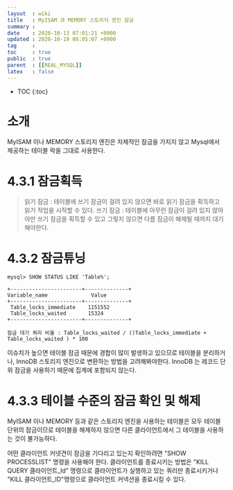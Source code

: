 ```yaml
---
layout  : wiki
title   : MyISAM 과 MEMORY 스토리지 엔진 잠금
summary : 
date    : 2020-10-13 07:01:21 +0900
updated : 2020-10-19 08:05:07 +0900
tag     : 
toc     : true
public  : true
parent  : [[REAL_MYSQL]]
latex   : false
---
```

* TOC
{:toc}

# 소개 
  MyISAM 이나 MEMORY 스토리지 엔진은 자체적인 잠금을 가지지 않고 Mysql에서 제공하는 테이블 락을 그대로 사용한다.
  
# 4.3.1 잠금획득 
  > 읽기 잠금 : 테이블에 쓰기 잠금이 걸려 있지 않으면 바로 읽기 잠금을 획득하고 읽기 작업을 시작할 수 있다.
  > 쓰기 잠금 : 테이블에 아무런 잠금이 걸려 있지 않아야만 쓰기 잠금을 획득할 수 있고 그렇지 않으면 다름 잠금이 해제될 때까지 대기해야한다.
  
# 4.3.2 잠금튜닝 
  ```
  mysql> SHOW STATUS LIKE 'Table%';
  
  +-----------------------+--------------+
  Variable_name              Value
  +-----------------------+--------------+
   Table_locks_immediate    1151552
   Table_locks_waited       15324
  +-----------------------+--------------+

  잠금 대기 쿼리 비율 : Table_locks_waited / ()Table_locks_immediate + Table_locks_waited ) * 100
  ```
이슈치가 높으면 테이블 잠금 때문에 경합이 많이 발생하고 있으므로 테이블을 분리하거나, InnoDB 스토리지 엔진으로 변환하는 방법을 고려해봐야한다. InnoDB 는 레코드 단위 잠금을 사용하기 때문에 집계에 포함되지 않는다. 

# 4.3.3 테이블 수준의 잠금 확인 및 해제 
  MyISAM 이나 MEMORY 등과 같은 스토리지 엔진을 사용하는 테이블은 모두 테이블 단위의 잠금이므로 테이블을 해제하지 않으면 다른 클라이언트에서 그 테이블을 사용하는 것이 불가능하다.
  
  어떤 클라이언트 커넷견이 잠금을 기다리고 있는지 확인하려면 "SHOW PROCESSLIST" 명령을 사용해야 한다.
  클라이언트를 종료시키는 방법은 "KILL QUERY 클라이언트_Id" 명령으로 클라이언트가 실행하고 있는 쿼리만 종료시키거나 "KILL 클라이언트_ID"명령으로 클라이언트 커넥션을 종료시킬 수 있다.
  

